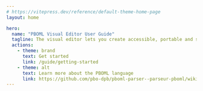 ```yaml
---
# https://vitepress.dev/reference/default-theme-home-page
layout: home

hero:
  name: "PBOML Visual Editor User Guide"
  tagline: The visual editor lets you create accessible, portable and standardized publications.
  actions:
    - theme: brand
      text: Get started
      link: /guide/getting-started
    - theme: alt
      text: Learn more about the PBOML language
      link: https://github.com/pbo-dpb/pboml-parser--parseur-pboml/wiki
---
```


